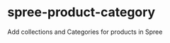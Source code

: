spree-product-category
======================

Add collections and Categories for products in Spree
